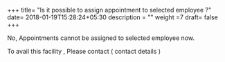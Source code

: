+++
title= "Is it possible to assign appointment to selected employee ?"
date= 2018-01-19T15:28:24+05:30
description = ""
weight =7
draft= false
+++

 No, Appointments cannot be assigned to selected employee now.
 
 To avail this facility , Please contact ( contact details )
  
